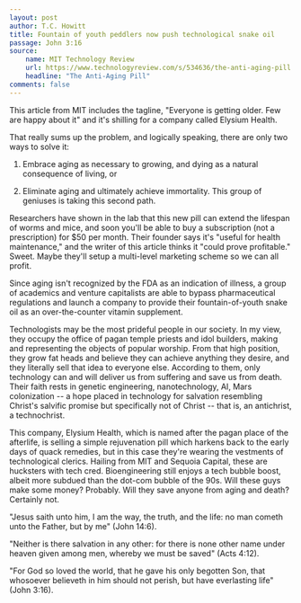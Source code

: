 ```yaml
---
layout: post
author: T.C. Howitt
title: Fountain of youth peddlers now push technological snake oil
passage: John 3:16
source:
    name: MIT Technology Review
    url: https://www.technologyreview.com/s/534636/the-anti-aging-pill
    headline: "The Anti-Aging Pill"
comments: false
---
```


This article from MIT includes the tagline, "Everyone is getting older. Few are happy about it" and it's shilling for a company called Elysium Health.

That really sums up the problem, and logically speaking, there are only two ways to solve it:

1. Embrace aging as necessary to growing, and dying as a natural consequence of living, or

2. Eliminate aging and ultimately achieve immortality. This group of geniuses is taking this second path.

Researchers have shown in the lab that this new pill can extend the lifespan of worms and mice, and soon you'll be able to buy a subscription (not a prescription) for $50 per month. Their founder says it's "useful for health maintenance," and the writer of this article thinks it "could prove profitable." Sweet. Maybe they'll setup a multi-level marketing scheme so we can all profit.

Since aging isn't recognized by the FDA as an indication of illness, a group of academics and venture capitalists are able to bypass pharmaceutical regulations and launch a company to provide their fountain-of-youth snake oil as an over-the-counter vitamin supplement.

Technologists may be the most prideful people in our society. In my view, they occupy the office of pagan temple priests and idol builders, making and representing the objects of popular worship. From that high position, they grow fat heads and believe they can achieve anything they desire, and they literally sell that idea to everyone else. According to them, only technology can and will deliver us from suffering and save us from death. Their faith rests in genetic engineering, nanotechnology, AI, Mars colonization -- a hope placed in technology for salvation resembling Christ's salvific promise but specifically not of Christ -- that is, an antichrist, a technochrist.

This company, Elysium Health, which is named after the pagan place of the afterlife, is selling a simple rejuvenation pill which harkens back to the early days of quack remedies, but in this case they're wearing the vestments of technological clerics. Hailing from MIT and Sequoia Capital, these are hucksters with tech cred. Bioengineering still enjoys a tech bubble boost, albeit more subdued than the dot-com bubble of the 90s. Will these guys make some money? Probably. Will they save anyone from aging and death? Certainly not.

"Jesus saith unto him, I am the way, the truth, and the life: no man cometh unto the Father, but by me" (John 14:6).

"Neither is there salvation in any other: for there is none other name under heaven given among men, whereby we must be saved" (Acts 4:12).

"For God so loved the world, that he gave his only begotten Son, that whosoever believeth in him should not perish, but have everlasting life" (John 3:16).
